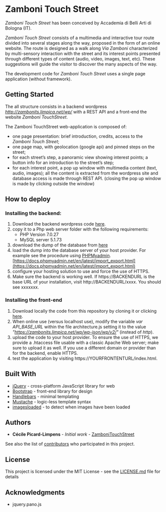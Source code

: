 # Zamboni Touch Street

*Zamboni Touch Street* has been conceived by Accademia di Belli Arti di Bologna (IT).

*Zamboni Touch Street* consists of a multimedia and interactive tour route divided into several stages along the way, proposed in the form of an online website.
The route is designed as a walk along *Via Zamboni* characterized by multi-sensory interaction with the street and its interest points presented through different types of content (audio, video, images, text, etc). These suggestions will guide the visitor to discover the many aspects of the way.

The development code for *Zamboni Touch Street* uses a single page application (without framework).

## Getting Started

The all structure consists in a backend wordpress *http://zambonits.limpica.net/wp/* with a REST API and a front-end the website *Zamboni TouchStreet*.

The Zamboni TouchStreet web-application is composed of:
- one page presentation: brief introduction, credits, access to the *Zamboni Touch Street*;
- one page map, with geolocation (google api) and pinned steps on the street;
- for each street’s step, a panoramic view showing interest points; a button info for an introduction to the street’s step;
- for each interest point, a pop up window with multimedia content (text, audio, images); all the content is extracted from the wordpress site and database access is made through REST API. (closing the pop up window is made by clicking outside the window)

## How to deploy

### Installing the backend:

1. Download the backend wordpress code [here](http://zambonits.limpica.net/wp.zip).
2. copy it to a Php web server folder with the following requirements:
    - PHP Version 7.0.27
    - MySQL server 5.1.73
3. download the dump of the database from [here](https://github.com/cpicardlimpens/zambonits_backend)
4. load the dump into the database server of your host provider. For example see the procedure using [PHPMyadmin](https://codex.wordpress.org/phpMyAdmin). [https://docs.phpmyadmin.net/en/latest/import_export.html](https://docs.phpmyadmin.net/en/latest/import_export.html)
5. configure your hosting solution to use and force the use of HTTPS.
6. Make sure the backend is working well. If https://BACKENDURL is the base URL of your installation, visit http://BACKENDURL/xxxx. You should see xxxxxxx.

### Installing the front-end

1. Download locally the code from this repository by cloning it or clicking [here](https://github.com/cpicardlimpens/zambonits_onepageapp).
2. When online use (versus localhost use), modify the variable *var API_BASE_URL* within the file architecture.js setting it to the value  *"https://zambonits.limpica.net/wp/wp-json/wp/v2/"* (instead of *http*).
3. upload the code to your host provider. To ensure the use of HTTPS, we provide a .htaccess file usable with a classic Apache Web server; make sure to upload it as well. If you use a different domain or provider than for the backend, enable HTTPS.
4. test the application by visiting https://YOURFRONTENTURL/index.html.






<!--These instructions will get you a copy of the project up and running on your local machine for development and testing purposes. See deployment for notes on how to deploy the project on a live system.--

### Prerequisites

What things you need to install the software and how to install them

```
Give examples
```

### Installing

A step by step series of examples that tell you have to get a development env running

Say what the step will be

```
Give the example
```

And repeat

```
until finished
```

End with an example of getting some data out of the system or using it for a little demo

## Running the tests

Explain how to run the automated tests for this system

### Break down into end to end tests

Explain what these tests test and why

```
Give an example
```

### And coding style tests

Explain what these tests test and why

```
Give an example
```

## Deployment

Add additional notes about how to deploy this on a live system
-->

## Built With

* [jQuery](http://ajax.googleapis.com/ajax/libs/jquery/2.1.1/jquery.min.js) - cross-platform JavaScript library for web
* [Bootstrap](bootstrap/dist/js/bootstrap.min.js) - front-end library for design
* [Handlebars](https://handlebarsjs.com/) - minimal templating
* [Mustache](https://github.com/janl/mustache.js/) - logic-less template syntax
* [imagesloaded](https://github.com/desandro/imagesloaded/blob/master/README.md) - to detect when images have been loaded


## Authors

* **Cécile Picard-Limpens** - *Initial work* - [ZamboniTouchStreet](https://github.com/cpicardlimpens/ZamboniTouchStreet)

See also the list of [contributors](https://github.com/cpicardlimpens/ZamboniTouchStreet/graphs/contributors) who participated in this project.

## License

This project is licensed under the MIT License - see the [LICENSE.md](LICENSE.md) file for details

## Acknowledgments

* jquery.pano.js

